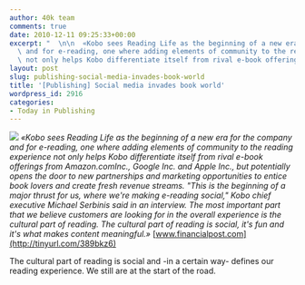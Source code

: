 ```yaml
---
author: 40k team
comments: true
date: 2010-12-11 09:25:33+00:00
excerpt: "  \n\n  «Kobo sees Reading Life as the beginning of a new era for the company\
  \ and for e-reading, one where adding elements of community to the reading experience\
  \ not only helps Kobo differentiate itself from rival e-book offerings from Amazon.comInc...."
layout: post
slug: publishing-social-media-invades-book-world
title: '[Publishing] Social media invades book world'
wordpress_id: 2916
categories:
- Today in Publishing
---
```


![](http://www.40kbooks.com/wp-content/uploads/quote1.jpg) _«Kobo sees Reading Life as the beginning of a new era for the company and for e-reading, one where adding elements of community to the reading experience not only helps Kobo differentiate itself from rival e-book offerings from Amazon.comInc., Google Inc. and Apple Inc., but potentially opens the door to new partnerships and marketing opportunities to entice book lovers and create fresh revenue streams. "This is the beginning of a major thrust for us, where we're making e-reading social," Kobo chief executive Michael Serbinis said in an interview.
The most important part that we believe customers are looking for in the overall experience is the cultural part of reading. The cultural part of reading is social, it's fun and it's what makes content meaningful.»_
[www.financialpost.com](http://tinyurl.com/389bkz6)


  



The cultural part of reading is social and -in a certain way- defines our reading experience. We still are at the start of the road.
